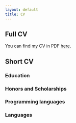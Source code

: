 ```yaml
---
layout: default
title: CV
---
```

## Full CV
You can find my CV in PDF [here](files/aaa.pdf).

## Short CV

### Education

### Honors and Scholarships

### Programming languages

### Languages
